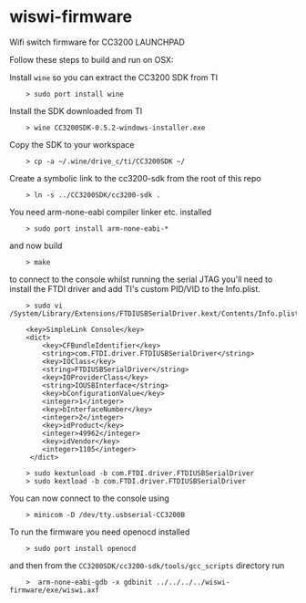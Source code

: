 wiswi-firmware
==============


Wifi switch firmware for CC3200 LAUNCHPAD 

Follow these steps to build and run on OSX:

Install `wine` so you can extract the CC3200 SDK from TI

        > sudo port install wine

Install the SDK downloaded from TI

        > wine CC3200SDK-0.5.2-windows-installer.exe

Copy the SDK to your workspace

        > cp -a ~/.wine/drive_c/ti/CC3200SDK ~/

Create a symbolic link to the cc3200-sdk from the root of this repo

        > ln -s ../CC3200SDK/cc3200-sdk .

You need arm-none-eabi compiler linker etc. installed

        > sudo port install arm-none-eabi-*

and now build

        > make

to connect to the console whilst running the serial JTAG you'll need to install the FTDI driver and add TI's custom PID/VID to the Info.plist.

        > sudo vi  /System/Library/Extensions/FTDIUSBSerialDriver.kext/Contents/Info.plist

        <key>SimpleLink Console</key>
        <dict>
            <key>CFBundleIdentifier</key>
            <string>com.FTDI.driver.FTDIUSBSerialDriver</string>
            <key>IOClass</key>
            <string>FTDIUSBSerialDriver</string>
            <key>IOProviderClass</key>
            <string>IOUSBInterface</string>
            <key>bConfigurationValue</key>
            <integer>1</integer>
            <key>bInterfaceNumber</key>
            <integer>2</integer>
            <key>idProduct</key>
            <integer>49962</integer>
            <key>idVendor</key>
            <integer>1105</integer>
         </dict>
   
        > sudo kextunload -b com.FTDI.driver.FTDIUSBSerialDriver
        > sudo kextload -b com.FTDI.driver.FTDIUSBSerialDriver

You can now connect to the console using 
      
        > minicom -D /dev/tty.usbserial-CC3200B

To run the firmware you need openocd installed

        > sudo port install openocd
  
and then from the `CC3200SDK/cc3200-sdk/tools/gcc_scripts` directory run

        >  arm-none-eabi-gdb -x gdbinit ../../../../wiswi-firmware/exe/wiswi.axf

